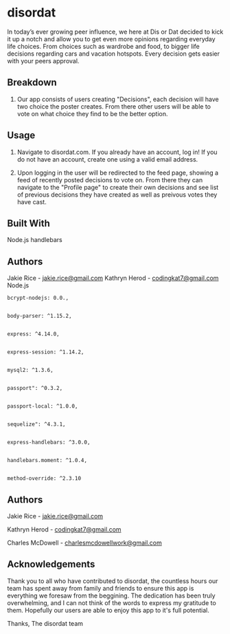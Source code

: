 # disordat
In today’s ever growing peer influence, we here at Dis or Dat decided to kick it up a notch and allow you to get even more opinions regarding everyday life choices. From choices such as wardrobe and food, to bigger life decisions regarding cars and vacation hotspots. Every decision gets easier with your peers approval. 


## Breakdown
1. Our app consists of users creating "Decisions", each decision will have two choice the poster creates. From there other users will be able to vote on what choice they find to be the better option.
## Usage
1. Navigate to disordat.com. If you already have an account, log in! If you do not have an account, create one using a valid email address.

2. Upon logging in the user will be redirected to the feed page, showing a feed of recently posted decisions to vote on. From there they can navigate to the "Profile page" to create their own decisions and see list of previous decisions they have created as well as preivous votes they have cast.

## Built With
Node.js
handlebars

## Authors
Jakie Rice - jakie.rice@gmail.com
Kathryn Herod - codingkat7@gmail.com
    Node.js


    bcrypt-nodejs: 0.0.,


    body-parser: ^1.15.2,


    express: ^4.14.0,


    express-session: ^1.14.2,


    mysql2: ^1.3.6,


    passport": ^0.3.2,


    passport-local: ^1.0.0,


    sequelize": ^4.3.1,


    express-handlebars: ^3.0.0,


    handlebars.moment: ^1.0.4,


    method-override: ^2.3.10

## Authors
Jakie Rice - jakie.rice@gmail.com


Kathryn Herod - codingkat7@gmail.com


Charles McDowell - charlesmcdowellwork@gmail.com

## Acknowledgements
Thank you to all who have contributed to disordat, the countless hours our team has spent away from family and friends to ensure this app is everything we foresaw from the beggining. The dedication has been truly overwhelming, and I can not think of the words to express my gratitude to them. Hopefully our users are able to enjoy this app to it's full potential.

Thanks,
The disordat team

